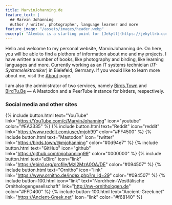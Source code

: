 ```yaml
---
title: MarvinJohanning.de
feature_text: |
  ## Marvin Johanning
  Author / writer, photographer, language learner and more
feature_image: "/assets/images/header.webp"
excerpt: "Alembic is a starting point for [Jekyll](https://jekyllrb.com/) projects. Rather than starting from scratch, this boilerplate is designed to get the ball rolling immediately. Install it, configure it, tweak it, push it."
---
```


Hello and welcome to my personal website, MarvinJohanning.de. On here, you will be able to find a plethora of information about me and my projects. I have written a number of books, like photography and birding, like learning languages and more. Currently working as an IT systems technician (_IT-Systemelektroniker_) in Bielefeld, Germany. If you would like to learn more about me, visit the [About](/about/) page.  

I am also the administrator of two services, namely [Birds.Town](https://birds.town) and [BirdTu.Be](https://birdtu.be) — A Mastodon and a PeerTube instance for birders, respectively. 

### Social media and other sites
{% include button.html text="YouTube" link="https://YouTube.com/c/MarvinJohanning" icon="youtube" color="#EA3335" %} {% include button.html text="Reddit" icon="reddit" link="https://www.reddit.com/user/mjoh99" color="#FF4500" %}  {% include button.html text="Mastodon" icon="twitter" link="https://birds.town/@mjohanning" color="#0d94e7" %} {% include button.html text="GitHub" icon="github" link="https://github.com/mjohanning99" color="#000000" %} {% include button.html text="eBird" icon="link" link="https://ebird.org/profile/MzI2MzA0OA/DE" color="#094507" %} {% include button.html text="Ornitho" icon="link" link="https://www.ornitho.de/index.php?m_id=29" color="#094507" %} {% include button-100.html icon="link" text="Nordrhein-Westfälische Ornithologengesellschaft" link="http://nw-ornithologen.de" color="#FFD400" %} {% include button-100.html text="Ancient-Greek.net" link="https://Ancient-Greek.net" icon="link" color="#f68140" %}


